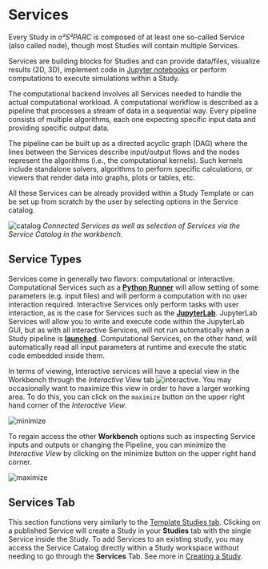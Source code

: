 # Services

Every Study in *o²S²PARC* is composed of at least one so-called Service (also called node), though most Studies will contain multiple Services.

Services are building blocks for Studies and can provide data/files, visualize results (2D, 3D), implement code in [Jupyter notebooks](https://jupyter.org/) or perform computations to execute simulations within a Study.

The computational backend involves all Services needed to handle the actual computational workload. A computational workflow is described as a pipeline that processes a stream of data in a sequential way. Every pipeline consists of multiple algorithms, each one expecting specific input data and providing specific output data.

The pipeline can be built up as a directed acyclic graph (DAG) where the lines between the Services describe input/output flows and the nodes represent the algorithms (i.e., the computational kernels). Such kernels include standalone solvers, algorithms to perform specific calculations, or viewers that render data into graphs, plots or tables, etc.

All these Services can be already provided within a Study Template or can be set up from scratch by the user by selecting options in the Service catalog.

![catalog](https://user-images.githubusercontent.com/28002886/137334462-d9b5aacf-b329-447a-bd29-110d6d877b9b.png)
*Connected Services as well as selection of Services via the Service Catalog in the workbench.*


## Service Types
Services come in generally two flavors: computational or interactive. Computational Services such as a [**Python Runner**](docs/tutorials/python_runner.md) will allow setting of some parameters (e.g. input files) and will perform a computation with no user interaction required. Interactive Services only perform tasks with user interaction, as is the case for Services such as the [**JupyterLab**](docs/study_setup/JupyterLabs.md). JupyterLab Services will allow you to write and execute code within the JupyterLab GUI, but as with all interactive Services, will not run automatically when a Study pipeline is [**launched**](docs/study_setup/run_simulation.md). Computational Services, on the other hand, will automatically read all input parameters at runtime and execute the static code embedded inside them. 

In terms of viewing, Interactive services will have a special view in the Workbench through the *Interactive* View tab ![interactive](https://user-images.githubusercontent.com/28002886/153265444-6638c003-d90c-4a34-b751-cb0193879993.png ':size=25'). You may occasionally want to maximize this view in order to have a larger working area. To do this, you can click on the ```maximize``` button on the upper right hand corner of the *Interactive View*.

![minimize](https://user-images.githubusercontent.com/28002886/153834101-ed179672-6c23-440f-ac0b-971426f16e39.png ':size=300') 

To regain access the other **Workbench** options such as inspecting Service inputs and outputs or changing the Pipeline, you can minimize the *Interactive View* by clicking on the minimize button on the upper right hand corner.

![maximize](https://user-images.githubusercontent.com/28002886/153836316-63384637-45f1-4417-aeed-e2f305e53668.png ':size=600')


## Services Tab
This section functions very similarly to the [Template Studies tab](/docs/platform_introduction/Templates.md). Clicking on a published Service will create a Study in your **Studies** tab with the single Service inside the Study. To add Services to an existing study, you may access the Service Catalog directly within a Study workspace without needing to go through the **Services** Tab. See more in [Creating a Study](http://docs.osparc.io/#/docs/study_setup/create_study?id=add-a-service).